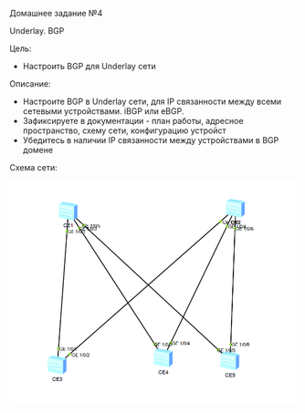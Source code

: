 Домашнее задание №4

Underlay. BGP

Цель:

 - Настроить BGP для Underlay сети

Описание:

 - Настроите BGP в Underlay сети, для IP связанности между всеми сетевыми устройствами. iBGP или eBGP.
 - Зафиксируете в документации - план работы, адресное пространство, схему сети, конфигурацию устройст
 - Убедитесь в наличии IP связанности между устройствами в BGP домене

Схема сети:

![CLOS](CLOS.png)

